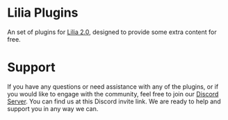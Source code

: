 # Lilia Plugins
 
An set of plugins for [Lilia 2.0](https://github.com/bleonheart/Lilia), designed to provide some extra content for free.

# Support

If you have any questions or need assistance with any of the plugins, or if you would like to engage with the community, feel free to join our [Discord Server](https://discord.gg/52MSnh39vw). You can find us at this Discord invite link. We are ready to help and support you in any way we can.

